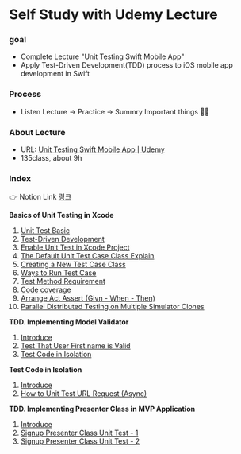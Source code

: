 Self Study with Udemy Lecture
====================

### goal 

 - Complete Lecture "Unit Testing Swift Mobile App"
 - Apply Test-Driven Development(TDD) process to iOS mobile app development in Swift

### Process

- Listen Lecture -> Practice -> Summry Important things :man_student:

### About Lecture 

- URL:   [Unit Testing Swift Mobile App | Udemy](https://www.udemy.com/course/unit-testing-ios-mobile-app/) 
- 135class, about 9h

### Index

:point_right: Notion Link [링크](https://www.notion.so/Unit-Test-9d210f2d29ce4947808d53ca02c3c6c3)

**Basics of Unit Testing in Xcode**

1. [Unit Test Basic](https://github.com/tootoomaa/MyStudyRoom/tree/master/UnitTest/note/1_UnitTestBasic.md)
2. [Test-Driven Development](https://www.notion.so/Test-Driven-Development-02475f6cf3aa49d385bcd28da66414c3)
3. [Enable Unit Test in Xcode Project](https://www.notion.so/Enable-Unit-Test-in-Xcode-Project-7aa8d641af3f45daab59ab5c0cf85940)
4. [The Default Unit Test Case Class Explain](https://www.notion.so/The-Default-Unit-Test-Case-Class-Explain-b61f4a4b4c5c48a89320d8aa9613737e)
5. [Creating a New Test Case Class](https://www.notion.so/Creating-a-New-Test-Case-Class-249590389a884cbcb271b4e63c49ea54)
6. [Ways to Run Test Case](https://www.notion.so/Ways-to-Run-Test-Case-6ddada8b9a0d442184b676f00b334503)
7. [Test Method Requirement](https://www.notion.so/Test-Method-Requirement-87035708c7954aefaf04c0c92d8b9577)
8. [Code coverage](https://www.notion.so/Code-coverage-c9a46d32b14e43868978f68f34317be2)
9. [Arrange Act Assert (Givn - When - Then)](https://www.notion.so/Arrange-Act-Assert-cb486be6532a4b2ea7e1b7203137ba9d)
10. [Parallel Distributed Testing on Multiple Simulator Clones](https://www.notion.so/Parallel-Distributed-Testing-on-Multiple-Simulator-Clones-b61c3d2a4e64431797b8b3ffe8996f39)

**TDD. Implementing Model Validator**

1. [Introduce](https://www.notion.so/Introduction-6ffb490e744a4240b21b0021d3c2f69b)
2. [Test That User First name is Valid](https://www.notion.so/Test-That-User-First-name-is-Valid-bd15186da0ca45ffb6df63ecf381a865)
3. [Test Code in Isolation](https://www.notion.so/Test-Code-in-Isolation-faeb0378133e477aa2ba4134b254ee8b)

**Test Code in Isolation**

1. [Introduce](https://www.notion.so/Introduce-a067ae586d0041bf8e6aa401f35769b3)
2. [How to Unit Test URL Request (Async)](https://www.notion.so/How-to-Unit-Test-URL-Request-fd2fef2454fd4d888b991f40e0354810)

**TDD. Implementing Presenter Class in MVP Application**

1. [Introduce](https://www.notion.so/Introduce-64be44cfcf7840e88e8c0d9adb6fa948)
2. [Signup Presenter Class Unit Test - 1](https://www.notion.so/Signup-Presenter-Class-Unit-Test-4f8eaf9abce748bcb273b8f0fd77cf62)
3. [Signup Presenter Class Unit Test - 2](https://www.notion.so/Signup-Presenter-Class-Unit-Test-2-28896a99d54d40c99d4426581e4e20a6)

